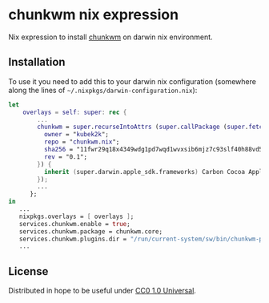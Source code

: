 # chunkwm nix expression

Nix expression to install [chunkwm](https://koekeishiya.github.io/chunkwm/) on darwin nix environment. 

## Installation

To use it you need to add this to your darwin nix configuration 
(somewhere along the lines of `~/.nixpkgs/darwin-configuration.nix`):

```nix
let 
    overlays = self: super: rec {
        ...
        chunkwm = super.recurseIntoAttrs (super.callPackage (super.fetchFromGitHub {
          owner = "kubek2k";
          repo = "chunkwm.nix";
          sha256 = "11fwr29q18x4349wdg1pd7wqd1wvxsib6mjz7c93slf40h88vd53";
          rev = "0.1";
        }) {
          inherit (super.darwin.apple_sdk.frameworks) Carbon Cocoa ApplicationServices;
        });
        ...
      };
in
   ...
   nixpkgs.overlays = [ overlays ];
   services.chunkwm.enable = true;
   services.chunkwm.package = chunkwm.core;
   services.chunkwm.plugins.dir = "/run/current-system/sw/bin/chunkwm-plugins/";
   ...
```

## License

Distributed in hope to be useful under [CC0 1.0 Universal](https://creativecommons.org/publicdomain/zero/1.0/).
